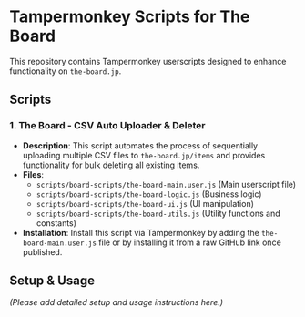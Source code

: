 # Tampermonkey Scripts for The Board

This repository contains Tampermonkey userscripts designed to enhance functionality on `the-board.jp`.

## Scripts

### 1. The Board - CSV Auto Uploader & Deleter

*   **Description**: This script automates the process of sequentially uploading multiple CSV files to `the-board.jp/items` and provides functionality for bulk deleting all existing items.
*   **Files**:
    *   `scripts/board-scripts/the-board-main.user.js` (Main userscript file)
    *   `scripts/board-scripts/the-board-logic.js` (Business logic)
    *   `scripts/board-scripts/the-board-ui.js` (UI manipulation)
    *   `scripts/board-scripts/the-board-utils.js` (Utility functions and constants)
*   **Installation**: Install this script via Tampermonkey by adding the `the-board-main.user.js` file or by installing it from a raw GitHub link once published.

## Setup & Usage

*(Please add detailed setup and usage instructions here.)*